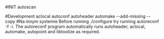 #INIT
autoscan

#Development
aclocal
autoconf
autoheader
automake --add-missing --copy
#Na innym systemie
Before running ./configure try running 
autoreconf -f -i. 
The autoreconf program automatically runs autoheader, aclocal, automake, autopoint and libtoolize as required.
